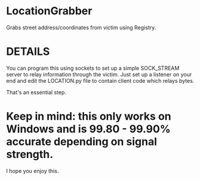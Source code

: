 # LocationGrabber
Grabs street address/coordinates from victim using Registry.

# DETAILS

You can program this using sockets to set up a simple SOCK_STREAM server to relay information through the victim.
Just set up a listener on your end and edit the LOCATION.py file to contain client code which relays bytes.

That's an essential step.

# Keep in mind: this only works on Windows and is 99.80 - 99.90% accurate depending on signal strength. 

I hope you enjoy this.

